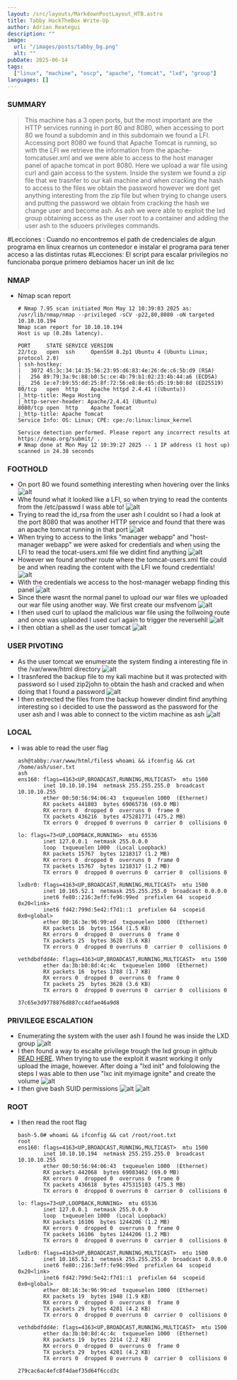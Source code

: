 ```yaml
---
layout: /src/layouts/MarkdownPostLayout_HTB.astro
title: Tabby HackTheBox Write-Up
author: Adrian Reategui
description: ""
image:
  url: "/images/posts/tabby_bg.png"
  alt: ""
pubDate: 2025-06-14
tags:
  ["linux", "machine", "oscp", "apache", "tomcat", "lxd", "group"]
languages: []
---
```



### SUMMARY
> This machine has a 3 open ports, but the most important are the HTTP services running in port 80 and 8080, when accessing to port 80 we found a subdomin and in this subdomain we found a LFI. Accessing port 8080 we found that Apache Tomcat is running, so with the LFI we retrieve the information from the apache-tomcatuser.xml and we were able to access to the host manager panel of apache tomcat in port 8080. Here we upload a war file using curl and gain access to the system. Inside the system we found a zip file that we trasnfer to our kali machine and when cracking the hash to access to the files we obtain the password however we dont get anything interesting from the zip file but when trying to change users and putting the password we obtain from cracking the hash we change user and become ash. As ash we were able to exploit the lxd group obtaining access as the user root to a container and adding the user ash to the sduoers privileges commands.

#Lecciones : Cuando no encontremos el path de credenciales de algun programa en linux crearnos un contenedor e instalar el programa para tener acceso a las distintas rutas
#Lecciones: El script para escalar privilegios no funcionaba porque primero debiamos hacer un init de lxc 
### NMAP
- Nmap scan report
	```
	# Nmap 7.95 scan initiated Mon May 12 10:39:03 2025 as: /usr/lib/nmap/nmap --privileged -sCV -p22,80,8080 -oN targeted 10.10.10.194
	Nmap scan report for 10.10.10.194
	Host is up (0.28s latency).
	
	PORT     STATE SERVICE VERSION
	22/tcp   open  ssh     OpenSSH 8.2p1 Ubuntu 4 (Ubuntu Linux; protocol 2.0)
	| ssh-hostkey: 
	|   3072 45:3c:34:14:35:56:23:95:d6:83:4e:26:de:c6:5b:d9 (RSA)
	|   256 89:79:3a:9c:88:b0:5c:ce:4b:79:b1:02:23:4b:44:a6 (ECDSA)
	|_  256 1e:e7:b9:55:dd:25:8f:72:56:e8:8e:65:d5:19:b0:8d (ED25519)
	80/tcp   open  http    Apache httpd 2.4.41 ((Ubuntu))
	|_http-title: Mega Hosting
	|_http-server-header: Apache/2.4.41 (Ubuntu)
	8080/tcp open  http    Apache Tomcat
	|_http-title: Apache Tomcat
	Service Info: OS: Linux; CPE: cpe:/o:linux:linux_kernel
	
	Service detection performed. Please report any incorrect results at https://nmap.org/submit/ .
	# Nmap done at Mon May 12 10:39:27 2025 -- 1 IP address (1 host up) scanned in 24.38 seconds
	```
### FOOTHOLD
- On port 80 we found something interesting when hovering over the links
	![alt](/images/posts/tabby.webp)
- Whe found what it looked like a LFI, so when trying to read the contents from the /etc/passwd I wass able to!
	![alt](/images/posts/tabby2.webp)
- Trying to read the id_rsa from the user ash I couldnt so I had a look at the port 8080 that was another HTTP service and found that there was an apache tomcat running in that port
	![alt](/images/posts/tabby3.webp)
- When trying to access to the links "manager webapp" and "host-manager webapp" we were asked for credentials and when using the LFI to read the tocat-users.xml file we didint find anything
	![alt](/images/posts/tabby4.webp)
- However we found another route where the tomcat-users.xml file could be and when reading the content with the LFI we found credentials!
	![alt](/images/posts/tabby5.webp)
- With the credentials we access to the host-manager webapp finding this panel
	![alt](/images/posts/tabby6.webp)
- Since there wasnt the normal panel to upload our war files we uploaded our war file using another way. We first create our msfvenom 
	![alt](/images/posts/tabby7.webp)
- I then used curl to uplaod the malicious war file using the follwoing route and once was uplaoded I used curl again to trigger the reversehll
	![alt](/images/posts/tabby8.webp)
- I then obtian a shell as the user tomcat
	![alt](/images/posts/tabby9.webp)
### USER PIVOTING
- As the user tomcat we enumerate the system finding a interesting file in the /var/www/html directory
	![alt](/images/posts/tabby10.webp)
- I trasnfered the backup file to my kali machine but it was protected with password so I used zip2john to obtain the hash and cracked and when doing that I found a password
	![alt](/images/posts/tabby11.webp)
- I then extrected the files from the backup however dindint find anything interesting so i decided to use the password as the password for the user ash and I was able to connect to the victim machine as ash
	![alt](/images/posts/tabby12.webp)	
### LOCAL
- I was able to read the user flag
	```
	ash@tabby:/var/www/html/files$ whoami && ifconfig && cat /home/ash/user.txt
	ash
	ens160: flags=4163<UP,BROADCAST,RUNNING,MULTICAST>  mtu 1500
	        inet 10.10.10.194  netmask 255.255.255.0  broadcast 10.10.10.255
	        ether 00:50:56:94:06:43  txqueuelen 1000  (Ethernet)
	        RX packets 441803  bytes 69065736 (69.0 MB)
	        RX errors 0  dropped 0  overruns 0  frame 0
	        TX packets 436216  bytes 475281771 (475.2 MB)
	        TX errors 0  dropped 0 overruns 0  carrier 0  collisions 0
	
	lo: flags=73<UP,LOOPBACK,RUNNING>  mtu 65536
	        inet 127.0.0.1  netmask 255.0.0.0
	        loop  txqueuelen 1000  (Local Loopback)
	        RX packets 15767  bytes 1218317 (1.2 MB)
	        RX errors 0  dropped 0  overruns 0  frame 0
	        TX packets 15767  bytes 1218317 (1.2 MB)
	        TX errors 0  dropped 0 overruns 0  carrier 0  collisions 0
	
	lxdbr0: flags=4163<UP,BROADCAST,RUNNING,MULTICAST>  mtu 1500
	        inet 10.165.52.1  netmask 255.255.255.0  broadcast 0.0.0.0
	        inet6 fe80::216:3eff:fe96:99ed  prefixlen 64  scopeid 0x20<link>
	        inet6 fd42:799d:5e42:f7d1::1  prefixlen 64  scopeid 0x0<global>
	        ether 00:16:3e:96:99:ed  txqueuelen 1000  (Ethernet)
	        RX packets 16  bytes 1564 (1.5 KB)
	        RX errors 0  dropped 0  overruns 0  frame 0
	        TX packets 25  bytes 3628 (3.6 KB)
	        TX errors 0  dropped 0 overruns 0  carrier 0  collisions 0
	
	vethdbdfdd4e: flags=4163<UP,BROADCAST,RUNNING,MULTICAST>  mtu 1500
	        ether da:3b:b0:8d:4c:4c  txqueuelen 1000  (Ethernet)
	        RX packets 16  bytes 1788 (1.7 KB)
	        RX errors 0  dropped 0  overruns 0  frame 0
	        TX packets 25  bytes 3628 (3.6 KB)
	        TX errors 0  dropped 0 overruns 0  carrier 0  collisions 0
	
	37c65e3d9778876d887cc4dfae46a9d8
	```
### PRIVILEGE ESCALATION
- Enumerating the system with the user ash I found he was inside the LXD group
	![alt](/images/posts/tabby13.webp)
- I then found a way to escalte privilege trough the lxd group in github [READ HERE](https://www.hackingarticles.in/lxd-privilege-escalation/). When trying to use the exploit it wasnt working it only upload the image, however. After doing a "lxd init" and fololowing the steps I was able to then use "lxc init myimage ignite" and create the volume
	![alt](/images/posts/tabby14.webp)
- I then give bash SUID permissions
	![alt](/images/posts/tabby15.webp)
	![alt](/images/posts/tabby16.webp)
### ROOT
- I then read the root flag
	```
	bash-5.0# whoami && ifconfig && cat /root/root.txt
	root
	ens160: flags=4163<UP,BROADCAST,RUNNING,MULTICAST>  mtu 1500
	        inet 10.10.10.194  netmask 255.255.255.0  broadcast 10.10.10.255
	        ether 00:50:56:94:06:43  txqueuelen 1000  (Ethernet)
	        RX packets 442068  bytes 69083462 (69.0 MB)
	        RX errors 0  dropped 0  overruns 0  frame 0
	        TX packets 436618  bytes 475315103 (475.3 MB)
	        TX errors 0  dropped 0 overruns 0  carrier 0  collisions 0
	
	lo: flags=73<UP,LOOPBACK,RUNNING>  mtu 65536
	        inet 127.0.0.1  netmask 255.0.0.0
	        loop  txqueuelen 1000  (Local Loopback)
	        RX packets 16106  bytes 1244206 (1.2 MB)
	        RX errors 0  dropped 0  overruns 0  frame 0
	        TX packets 16106  bytes 1244206 (1.2 MB)
	        TX errors 0  dropped 0 overruns 0  carrier 0  collisions 0
	
	lxdbr0: flags=4163<UP,BROADCAST,RUNNING,MULTICAST>  mtu 1500
	        inet 10.165.52.1  netmask 255.255.255.0  broadcast 0.0.0.0
	        inet6 fe80::216:3eff:fe96:99ed  prefixlen 64  scopeid 0x20<link>
	        inet6 fd42:799d:5e42:f7d1::1  prefixlen 64  scopeid 0x0<global>
	        ether 00:16:3e:96:99:ed  txqueuelen 1000  (Ethernet)
	        RX packets 19  bytes 1948 (1.9 KB)
	        RX errors 0  dropped 0  overruns 0  frame 0
	        TX packets 29  bytes 4201 (4.2 KB)
	        TX errors 0  dropped 0 overruns 0  carrier 0  collisions 0
	
	vethdbdfdd4e: flags=4163<UP,BROADCAST,RUNNING,MULTICAST>  mtu 1500
	        ether da:3b:b0:8d:4c:4c  txqueuelen 1000  (Ethernet)
	        RX packets 19  bytes 2214 (2.2 KB)
	        RX errors 0  dropped 0  overruns 0  frame 0
	        TX packets 29  bytes 4201 (4.2 KB)
	        TX errors 0  dropped 0 overruns 0  carrier 0  collisions 0
	
	279cac6ac4efc8f4daef35d64f6ccd3c
	```
